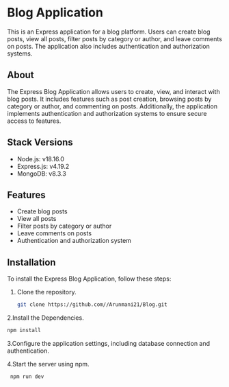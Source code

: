 # Blog Application

This is an Express application for a blog platform. Users can create blog posts, view all posts, filter posts by category or author, and leave comments on posts. The application also includes authentication and authorization systems.

## About

The Express Blog Application allows users to create, view, and interact with blog posts. It includes features such as post creation, browsing posts by category or author, and commenting on posts. Additionally, the application implements authentication and authorization systems to ensure secure access to features.

## Stack Versions

- Node.js: v18.16.0
- Express.js: v4.19.2
- MongoDB: v8.3.3

## Features

- Create blog posts
- View all posts
- Filter posts by category or author
- Leave comments on posts
- Authentication and authorization system

## Installation

To install the Express Blog Application, follow these steps:

1. Clone the repository.
   ```bash
   git clone https://github.com//Arunmani21/Blog.git

2.Install the Dependencies.
```bash
npm install
```

3.Configure the application settings, including database connection and authentication.



4.Start the server using npm.
```bash
 npm run dev
